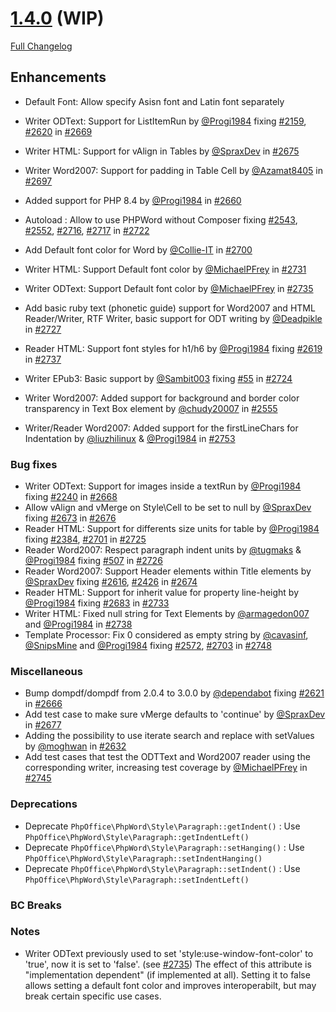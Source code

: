 # [1.4.0](https://github.com/PHPOffice/PHPWord/tree/1.4.0) (WIP)

[Full Changelog](https://github.com/PHPOffice/PHPWord/compare/1.3.0...1.4.0)

## Enhancements

- Default Font: Allow specify Asisn font and Latin font separately

- Writer ODText: Support for ListItemRun by [@Progi1984](https://github.com/Progi1984) fixing [#2159](https://github.com/PHPOffice/PHPWord/issues/2159), [#2620](https://github.com/PHPOffice/PHPWord/issues/2620) in [#2669](https://github.com/PHPOffice/PHPWord/pull/2669)
- Writer HTML: Support for vAlign in Tables by [@SpraxDev](https://github.com/SpraxDev) in [#2675](https://github.com/PHPOffice/PHPWord/pull/2675)
- Writer Word2007: Support for padding in Table Cell by [@Azamat8405](https://github.com/Azamat8405) in [#2697](https://github.com/PHPOffice/PHPWord/pull/2697)
- Added support for PHP 8.4 by [@Progi1984](https://github.com/Progi1984) in [#2660](https://github.com/PHPOffice/PHPWord/pull/2660)
- Autoload : Allow to use PHPWord without Composer fixing [#2543](https://github.com/PHPOffice/PHPWord/issues/2543), [#2552](https://github.com/PHPOffice/PHPWord/issues/2552), [#2716](https://github.com/PHPOffice/PHPWord/issues/2716), [#2717](https://github.com/PHPOffice/PHPWord/issues/2717) in [#2722](https://github.com/PHPOffice/PHPWord/pull/2722)
- Add Default font color for Word by [@Collie-IT](https://github.com/Collie-IT) in [#2700](https://github.com/PHPOffice/PHPWord/pull/2700)
- Writer HTML: Support Default font color by [@MichaelPFrey](https://github.com/MichaelPFrey) in [#2731](https://github.com/PHPOffice/PHPWord/pull/2731)
- Writer ODText: Support Default font color by [@MichaelPFrey](https://github.com/MichaelPFrey) in [#2735](https://github.com/PHPOffice/PHPWord/pull/2735)
- Add basic ruby text (phonetic guide) support for Word2007 and HTML Reader/Writer, RTF Writer, basic support for ODT writing by [@Deadpikle](https://github.com/Deadpikle) in [#2727](https://github.com/PHPOffice/PHPWord/pull/2727)
- Reader HTML: Support font styles for h1/h6 by [@Progi1984](https://github.com/Progi1984) fixing [#2619](https://github.com/PHPOffice/PHPWord/issues/2619) in [#2737](https://github.com/PHPOffice/PHPWord/pull/2737)
- Writer EPub3: Basic support by [@Sambit003](https://github.com/Sambit003) fixing [#55](https://github.com/PHPOffice/PHPWord/issues/55) in [#2724](https://github.com/PHPOffice/PHPWord/pull/2724)
- Writer Word2007: Added support for background and border color transparency in Text Box element by [@chudy20007](https://github.com/Chudy20007) in [#2555](https://github.com/PHPOffice/PHPWord/pull/2555)
- Writer/Reader Word2007: Added support for the firstLineChars for Indentation by [@liuzhilinux](https://github.com/liuzhilinux) & [@Progi1984](https://github.com/Progi1984) in [#2753](https://github.com/PHPOffice/PHPWord/pull/2753)

### Bug fixes

- Writer ODText: Support for images inside a textRun by [@Progi1984](https://github.com/Progi1984) fixing [#2240](https://github.com/PHPOffice/PHPWord/issues/2240) in [#2668](https://github.com/PHPOffice/PHPWord/pull/2668)
- Allow vAlign and vMerge on Style\Cell to be set to null by [@SpraxDev](https://github.com/SpraxDev) fixing [#2673](https://github.com/PHPOffice/PHPWord/issues/2673) in [#2676](https://github.com/PHPOffice/PHPWord/pull/2676)
- Reader HTML: Support for differents size units for table by [@Progi1984](https://github.com/Progi1984) fixing [#2384](https://github.com/PHPOffice/PHPWord/issues/2384), [#2701](https://github.com/PHPOffice/PHPWord/issues/2701) in [#2725](https://github.com/PHPOffice/PHPWord/pull/2725)
- Reader Word2007: Respect paragraph indent units by [@tugmaks](https://github.com/tugmaks) & [@Progi1984](https://github.com/Progi1984) fixing [#507](https://github.com/PHPOffice/PHPWord/issues/507) in [#2726](https://github.com/PHPOffice/PHPWord/pull/2726)
- Reader Word2007: Support Header elements within Title elements by [@SpraxDev](https://github.com/SpraxDev) fixing [#2616](https://github.com/PHPOffice/PHPWord/issues/2616), [#2426](https://github.com/PHPOffice/PHPWord/issues/2426) in [#2674](https://github.com/PHPOffice/PHPWord/pull/2674)
- Reader HTML: Support for inherit value for property line-height by [@Progi1984](https://github.com/Progi1984) fixing [#2683](https://github.com/PHPOffice/PHPWord/issues/2683) in [#2733](https://github.com/PHPOffice/PHPWord/pull/2733)
- Writer HTML: Fixed null string for Text Elements by [@armagedon007](https://github.com/armagedon007) and [@Progi1984](https://github.com/Progi1984) in [#2738](https://github.com/PHPOffice/PHPWord/pull/2738)
- Template Processor: Fix 0 considered as empty string by [@cavasinf](https://github.com/cavasinf), [@SnipsMine](https://github.com/SnipsMine) and [@Progi1984](https://github.com/Progi1984) fixing [#2572](https://github.com/PHPOffice/PHPWord/issues/2572), [#2703](https://github.com/PHPOffice/PHPWord/issues/2703) in [#2748](https://github.com/PHPOffice/PHPWord/pull/2748)

### Miscellaneous

- Bump dompdf/dompdf from 2.0.4 to 3.0.0 by [@dependabot](https://github.com/dependabot) fixing [#2621](https://github.com/PHPOffice/PHPWord/issues/2621) in [#2666](https://github.com/PHPOffice/PHPWord/pull/2666)
- Add test case to make sure vMerge defaults to 'continue' by [@SpraxDev](https://github.com/SpraxDev) in [#2677](https://github.com/PHPOffice/PHPWord/pull/2677)
- Adding the possibility to use iterate search and replace with setValues by [@moghwan](https://github.com/moghwan) in [#2632](https://github.com/PHPOffice/PHPWord/pull/2640)
- Add test cases that test the ODTText and Word2007 reader using the corresponding writer, increasing test coverage by [@MichaelPFrey](https://github.com/MichaelPFrey) in [#2745](https://github.com/PHPOffice/PHPWord/pull/2745)

### Deprecations
- Deprecate `PhpOffice\PhpWord\Style\Paragraph::getIndent()` : Use `PhpOffice\PhpWord\Style\Paragraph::getIndentLeft()`
- Deprecate `PhpOffice\PhpWord\Style\Paragraph::setHanging()` : Use `PhpOffice\PhpWord\Style\Paragraph::setIndentHanging()`
- Deprecate `PhpOffice\PhpWord\Style\Paragraph::setIndent()` : Use `PhpOffice\PhpWord\Style\Paragraph::setIndentLeft()`

### BC Breaks

### Notes
- Writer ODText previously used to set 'style:use-window-font-color' to 'true', now it is set to 'false'. (see [#2735](https://github.com/PHPOffice/PHPWord/pull/2735))
  The effect of this attribute is "implementation dependent" (if implemented at all).
  Setting it to false allows setting a default font color and improves interoperabilt,
  but may break certain specific use cases.
